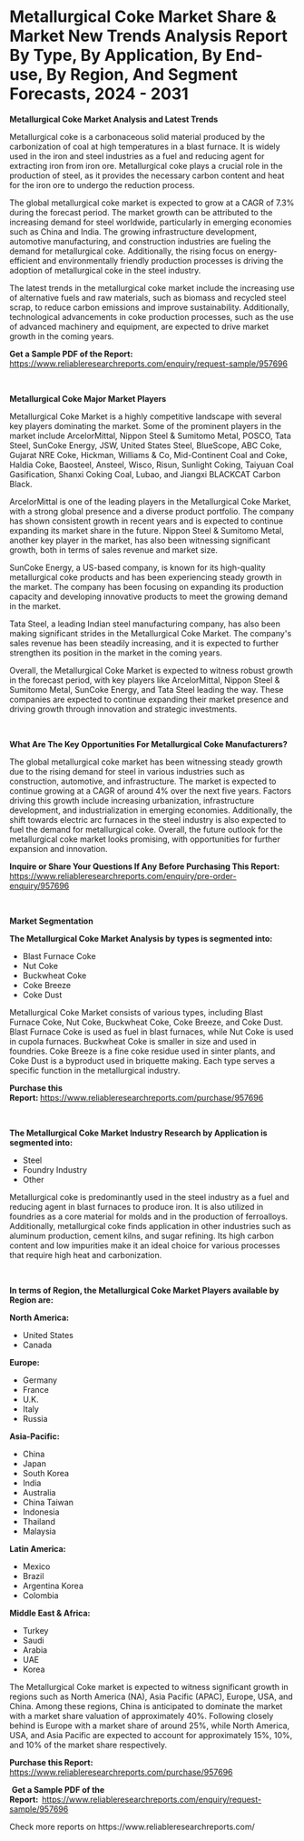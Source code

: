 <p><h1>Metallurgical Coke Market Share & Market New Trends Analysis Report By Type, By Application, By End-use, By Region, And Segment Forecasts, 2024 - 2031</h1></p><p><strong>Metallurgical Coke Market Analysis and Latest Trends</strong></p>
<p><p>Metallurgical coke is a carbonaceous solid material produced by the carbonization of coal at high temperatures in a blast furnace. It is widely used in the iron and steel industries as a fuel and reducing agent for extracting iron from iron ore. Metallurgical coke plays a crucial role in the production of steel, as it provides the necessary carbon content and heat for the iron ore to undergo the reduction process.</p><p>The global metallurgical coke market is expected to grow at a CAGR of 7.3% during the forecast period. The market growth can be attributed to the increasing demand for steel worldwide, particularly in emerging economies such as China and India. The growing infrastructure development, automotive manufacturing, and construction industries are fueling the demand for metallurgical coke. Additionally, the rising focus on energy-efficient and environmentally friendly production processes is driving the adoption of metallurgical coke in the steel industry.</p><p>The latest trends in the metallurgical coke market include the increasing use of alternative fuels and raw materials, such as biomass and recycled steel scrap, to reduce carbon emissions and improve sustainability. Additionally, technological advancements in coke production processes, such as the use of advanced machinery and equipment, are expected to drive market growth in the coming years.</p></p>
<p><strong>Get a Sample PDF of the Report:&nbsp;</strong> <a href="https://www.reliableresearchreports.com/enquiry/request-sample/957696">https://www.reliableresearchreports.com/enquiry/request-sample/957696</a></p>
<p>&nbsp;</p>
<p><strong>Metallurgical Coke Major Market Players</strong></p>
<p><p>Metallurgical Coke Market is a highly competitive landscape with several key players dominating the market. Some of the prominent players in the market include ArcelorMittal, Nippon Steel & Sumitomo Metal, POSCO, Tata Steel, SunCoke Energy, JSW, United States Steel, BlueScope, ABC Coke, Gujarat NRE Coke, Hickman, Williams & Co, Mid-Continent Coal and Coke, Haldia Coke, Baosteel, Ansteel, Wisco, Risun, Sunlight Coking, Taiyuan Coal Gasification, Shanxi Coking Coal, Lubao, and Jiangxi BLACKCAT Carbon Black.</p><p>ArcelorMittal is one of the leading players in the Metallurgical Coke Market, with a strong global presence and a diverse product portfolio. The company has shown consistent growth in recent years and is expected to continue expanding its market share in the future. Nippon Steel & Sumitomo Metal, another key player in the market, has also been witnessing significant growth, both in terms of sales revenue and market size.</p><p>SunCoke Energy, a US-based company, is known for its high-quality metallurgical coke products and has been experiencing steady growth in the market. The company has been focusing on expanding its production capacity and developing innovative products to meet the growing demand in the market.</p><p>Tata Steel, a leading Indian steel manufacturing company, has also been making significant strides in the Metallurgical Coke Market. The company's sales revenue has been steadily increasing, and it is expected to further strengthen its position in the market in the coming years.</p><p>Overall, the Metallurgical Coke Market is expected to witness robust growth in the forecast period, with key players like ArcelorMittal, Nippon Steel & Sumitomo Metal, SunCoke Energy, and Tata Steel leading the way. These companies are expected to continue expanding their market presence and driving growth through innovation and strategic investments.</p></p>
<p>&nbsp;</p>
<p><strong>What Are The Key Opportunities For Metallurgical Coke Manufacturers?</strong></p>
<p><p>The global metallurgical coke market has been witnessing steady growth due to the rising demand for steel in various industries such as construction, automotive, and infrastructure. The market is expected to continue growing at a CAGR of around 4% over the next five years. Factors driving this growth include increasing urbanization, infrastructure development, and industrialization in emerging economies. Additionally, the shift towards electric arc furnaces in the steel industry is also expected to fuel the demand for metallurgical coke. Overall, the future outlook for the metallurgical coke market looks promising, with opportunities for further expansion and innovation.</p></p>
<p><strong>Inquire or Share Your Questions If Any Before Purchasing This Report:</strong> <a href="https://www.reliableresearchreports.com/enquiry/pre-order-enquiry/957696">https://www.reliableresearchreports.com/enquiry/pre-order-enquiry/957696</a></p>
<p>&nbsp;</p>
<p><strong>Market Segmentation</strong></p>
<p><strong>The Metallurgical Coke Market Analysis by types is segmented into:</strong></p>
<p><ul><li>Blast Furnace Coke</li><li>Nut Coke</li><li>Buckwheat Coke</li><li>Coke Breeze</li><li>Coke Dust</li></ul></p>
<p><p>Metallurgical Coke Market consists of various types, including Blast Furnace Coke, Nut Coke, Buckwheat Coke, Coke Breeze, and Coke Dust. Blast Furnace Coke is used as fuel in blast furnaces, while Nut Coke is used in cupola furnaces. Buckwheat Coke is smaller in size and used in foundries. Coke Breeze is a fine coke residue used in sinter plants, and Coke Dust is a byproduct used in briquette making. Each type serves a specific function in the metallurgical industry.</p></p>
<p><strong>Purchase this Report:&nbsp;</strong><a href="https://www.reliableresearchreports.com/purchase/957696">https://www.reliableresearchreports.com/purchase/957696</a></p>
<p>&nbsp;</p>
<p><strong>The Metallurgical Coke Market Industry Research by Application is segmented into:</strong></p>
<p><ul><li>Steel</li><li>Foundry Industry</li><li>Other</li></ul></p>
<p><p>Metallurgical coke is predominantly used in the steel industry as a fuel and reducing agent in blast furnaces to produce iron. It is also utilized in foundries as a core material for molds and in the production of ferroalloys. Additionally, metallurgical coke finds application in other industries such as aluminum production, cement kilns, and sugar refining. Its high carbon content and low impurities make it an ideal choice for various processes that require high heat and carbonization.</p></p>
<p>&nbsp;</p>
<p><strong>In terms of Region, the Metallurgical Coke Market Players available by Region are:</strong></p>
<p>
    <p> <strong> North America: </strong>
        <ul>
            <li>United States</li>
            <li>Canada</li>
        </ul>
        </p> 
    <p> <strong> Europe: </strong>
        <ul>
            <li>Germany</li>
            <li>France</li>
            <li>U.K.</li>
            <li>Italy</li>
            <li>Russia</li>
        </ul>
        </p> 
    <p> <strong> Asia-Pacific: </strong>
        <ul>
            <li>China</li>
            <li>Japan</li>
            <li>South Korea</li>
            <li>India</li>
            <li>Australia</li>
            <li>China Taiwan</li>
            <li>Indonesia</li>
            <li>Thailand</li>
            <li>Malaysia</li>
        </ul>
        </p> 
    <p> <strong> Latin America: </strong>
        <ul>
            <li>Mexico</li>
            <li>Brazil</li>
            <li>Argentina Korea</li>
            <li>Colombia</li>
        </ul>
        </p> 
    <p> <strong> Middle East & Africa: </strong>
        <ul>
            <li>Turkey</li>
            <li>Saudi</li>
            <li>Arabia</li>
            <li>UAE</li>
            <li>Korea</li>
        </ul>
    </p>
    </p>
<p><p>The Metallurgical Coke market is expected to witness significant growth in regions such as North America (NA), Asia Pacific (APAC), Europe, USA, and China. Among these regions, China is anticipated to dominate the market with a market share valuation of approximately 40%. Following closely behind is Europe with a market share of around 25%, while North America, USA, and Asia Pacific are expected to account for approximately 15%, 10%, and 10% of the market share respectively.</p></p>
<p><strong>Purchase this Report: </strong><a href="https://www.reliableresearchreports.com/purchase/957696">https://www.reliableresearchreports.com/purchase/957696</a></p>
<p>&nbsp;<strong>Get a Sample PDF of the Report:&nbsp;&nbsp;</strong><a href="https://www.reliableresearchreports.com/enquiry/request-sample/957696">https://www.reliableresearchreports.com/enquiry/request-sample/957696</a></p>
<p><strong></strong></p>
<p>Check more reports on https://www.reliableresearchreports.com/</p>